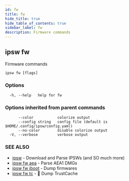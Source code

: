 ```yaml
---
id: fw
title: fw
hide_title: true
hide_table_of_contents: true
sidebar_label: fw
description: Firmware commands
---
```

## ipsw fw

Firmware commands

```
ipsw fw [flags]
```

### Options

```
  -h, --help   help for fw
```

### Options inherited from parent commands

```
      --color           colorize output
      --config string   config file (default is $HOME/.config/ipsw/config.yaml)
      --no-color        disable colorize output
  -V, --verbose         verbose output
```

### SEE ALSO

* [ipsw](/docs/cli/ipsw)	 - Download and Parse IPSWs (and SO much more)
* [ipsw fw aea](/docs/cli/ipsw/fw/aea)	 - Parse AEA1 DMGs
* [ipsw fw iboot](/docs/cli/ipsw/fw/iboot)	 - Dump firmwares
* [ipsw fw tc](/docs/cli/ipsw/fw/tc)	 - 🚧 Dump TrustCache

